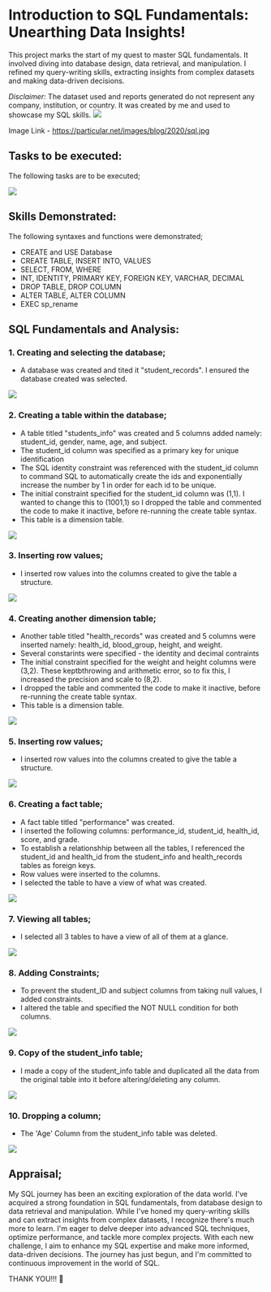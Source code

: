 # Introduction to SQL Fundamentals: Unearthing Data Insights!
This project marks the start of my quest to master SQL fundamentals. It involved diving into database design, data retrieval, and manipulation. I refined my query-writing skills, extracting insights from complex datasets and making data-driven decisions.

_Disclaimer:_ The dataset used and reports generated do not represent any company, institution, or country. It was created by me and used to showcase my SQL skills.
![](sql.jpg)

Image Link -
https://particular.net/images/blog/2020/sql.jpg

## Tasks to be executed:
The following tasks are to be executed;

![](Task_1_questions.jpg)

## Skills Demonstrated:
The following syntaxes and functions were demonstrated;

- CREATE and USE Database
- CREATE TABLE, INSERT INTO, VALUES
- SELECT, FROM, WHERE
- INT, IDENTITY, PRIMARY KEY, FOREIGN KEY, VARCHAR, DECIMAL
- DROP TABLE, DROP COLUMN
- ALTER TABLE, ALTER COLUMN
- EXEC sp_rename

## SQL Fundamentals and Analysis:

### 1. Creating and selecting the database;
- A database was created and tited it "student_records". I ensured the database created was selected.

![](T1-STEP1-2.png)

### 2. Creating a table within the database;
- A table titled "students_info" was created and 5 columns added namely: student_id, gender, name, age, and subject.
- The student_id column was specified as a primary key for unique identification
- The SQL identity constraint was referenced with the student_id column to command SQL to automatically create the ids and exponentially increase the number by 1 in order for each id to be unique.
- The initial constraint specified for the student_id column was (1,1). I wanted to change this to (1001,1) so I dropped the table and commented the code to make it inactive, before re-running the create table syntax.
- This table is a dimension table.

![](T1-STEP3.png)

### 3. Inserting row values;
- I inserted row values into the columns created to give the table a structure.

![](T1-STEP4.png)

### 4. Creating another dimension table;
- Another table titled "health_records" was created and 5 columns were inserted namely: health_id, blood_group, height, and weight.
- Several constarints were specified - the identity and decimal contraints
- The initial constraint specified for the weight and height columns were (3,2). These keptbthrowing and arithmetic error, so to fix this, I increased the precision and scale to (8,2).
- I dropped the table and commented the code to make it inactive, before re-running the create table syntax.
- This table is a dimension table.

![](T1-STEP5.png)

### 5. Inserting row values;
- I inserted row values into the columns created to give the table a structure.

![](T1-STEP5-2.png)

### 6. Creating a fact table;
- A fact table titled "performance" was created.
- I inserted the following columns: performance_id, student_id, health_id, score, and grade.
- To establish a relationshhip between all the tables, I referenced the student_id and health_id from the student_info and health_records tables as foreign keys.
- Row values were inserted to the columns. 
- I selected the table to have a view of what was created.

![](T1-STEP6.png)

### 7. Viewing all tables;
- I selected all 3 tables to have a view of all of them at a glance.

![](T1-STEP7.png)

### 8. Adding Constraints; 
- To prevent the student_ID and subject columns from taking null values, I added constraints.
- I altered the table and specified the NOT NULL condition for both columns.

![](T1-STEP8.png)

### 9. Copy of the student_info table;
- I made a copy of the student_info table and duplicated all the data from the original table into it before altering/deleting any column.

![](T1-STEP9.png)

### 10. Dropping a column;
- The 'Age' Column from the student_info table was deleted.

![](T1-STEP10.png)

## Appraisal;

My SQL journey has been an exciting exploration of the data world. I've acquired a strong foundation in SQL fundamentals, from database design to data retrieval and manipulation. While I've honed my query-writing skills and can extract insights from complex datasets, I recognize there's much more to learn. I'm eager to delve deeper into advanced SQL techniques, optimize performance, and tackle more complex projects. With each new challenge, I aim to enhance my SQL expertise and make more informed, data-driven decisions. The journey has just begun, and I'm committed to continuous improvement in the world of SQL.

THANK YOU!!! 🥇
